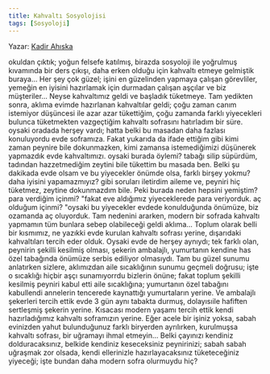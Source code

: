 ```yaml
---
title: Kahvaltı Sosyolojisi
tags: [Sosyoloji]
---
```


Yazar:
[Kadir Ahıska](https://www.facebook.com/profile.php?id=100003225502368)

okuldan çıktık; yoğun felsefe katılmış, birazda sosyoloji ile yoğrulmuş kıvamında bir ders çıkışı, daha erken olduğu için kahvaltı etmeye gelmiştik buraya... Her şey çok güzel; işini en güzelinden yapmaya çalışan görevliler, yemeğin en iyisini hazırlamak için durmadan çalışan aşçılar ve biz müşteriler...
Neyse kahvaltımız geldi ve başladık tüketmeye. Tam yedikten sonra, aklıma evimde hazırlanan kahvaltılar geldi; çoğu zaman canım istemiyor düşüncesi ile azar azar tükettiğim, çoğu zamanda farklı yiyecekleri bulunca tüketmekten vazgeçtiğim kahvaltı sofrasını hatırladım bir süre. oysaki oradada herşey vardı; hatta belki bu masadan daha fazlası konuluyordu evde soframıza. Fakat yukarıda da ifade ettiğim gibi kimi zaman peynire bile dokunmazken, kimi zamansa istemediğimizi düşünerek yapmazdık evde kahvaltımızı. oysaki burada öylemi? tabağı silip süpürdüm, tadından hazzetmediğim zeytini bile tükettim bu masada ben.
Belki şu dakikada evde olsam ve bu yiyecekler önümde olsa, farklı birşey yokmu? daha iyisini yapamazmıyız? gibi soruları iletirdim aileme ve, peyniri hiç tüketmez, zeytine dokunmazdım bile.
Peki burada neden hepsini yemiştim? para verdiğim içinmi? "fakat eve aldığımız yiyeceklerede para veriyorduk. aç olduğum içinmi? "oysaki bu yiyecekler evdede konulduğunda önümüze, biz ozamanda aç oluyorduk. Tam nedenini ararken, modern bir sofrada kahvaltı yapmamın tüm bunlara sebep olabileceği geldi aklıma...
Toplum olarak belli bir kısmımız, ne yazıkki evde kurulan kahvaltı sofrası yerine, dışarıdaki kahvaltıları tercih eder olduk. Oysaki evde de herşey aynıydı; tek farklı olan, peynirin şekilli kesilmiş olması, şekerin ambalajlı, yumurtanın kendine has özel tabağında önümüze serbis ediliyor olmasıydı.
Tam bu güzel sunumu anlatırken sizlere, aklımızdan aile sıcaklığının sunumu geçmeli doğrusu; işte o sıcaklığı hiçbir aşçı sunamıyorrdu bizlerin önüne; fakat toplum şekilli kesilmiş peyniri kabul etti aile sıcaklığına; yumurtanın özel tabağını kabullendi annelerin tencerede kaynattığı yumurtaların yerine. Ve ambalajlı şekerleri tercih ettik evde 3 gün aynı tabakta durmuş, dolayısıile hafiften sertleşmiş şekerin yerine.
Kısacası modern yaşamı tercih ettik kendi hazırladığımız kahvaltı soframızın yerine.
Eğer acele bir işiniz yoksa, sabah evinizden yahut bulunduğunuz farklı biryerden ayrılırken, kurulmuşsa kahvaltı sofrası, bir uğramayı ihmal etmeyin... Belki çayınızı kendiniz dolduracaksınız, belkide kendiniz keseceksiniz peynirinizi; sabah sabah uğraşmak zor olsada, kendi ellerinizle hazırlayacaksınız tüketeceğiniz yiyeceği; işte bundan daha modern sofra olurmuydu hiç?
